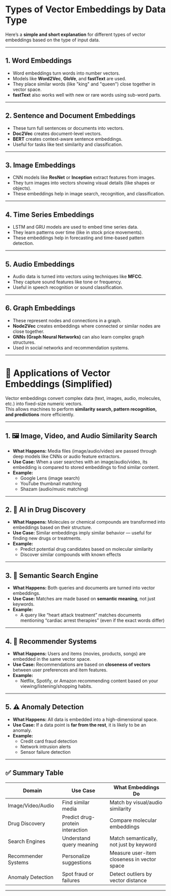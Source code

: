 # Types of Vector Embeddings by Data Type

Here’s a **simple and short explanation** for different types of vector embeddings based on the type of input data.

---

## 1. Word Embeddings

- Word embeddings turn words into number vectors.
- Models like **Word2Vec**, **GloVe**, and **fastText** are used.
- They place similar words (like "king" and "queen") close together in vector space.
- **fastText** also works well with new or rare words using sub-word parts.

---

## 2. Sentence and Document Embeddings

- These turn full sentences or documents into vectors.
- **Doc2Vec** creates document-level vectors.
- **BERT** creates context-aware sentence embeddings.
- Useful for tasks like text similarity and classification.

---

## 3. Image Embeddings

- CNN models like **ResNet** or **Inception** extract features from images.
- They turn images into vectors showing visual details (like shapes or objects).
- These embeddings help in image search, recognition, and classification.

---

## 4. Time Series Embeddings

- LSTM and GRU models are used to embed time series data.
- They learn patterns over time (like in stock price movements).
- These embeddings help in forecasting and time-based pattern detection.

---

## 5. Audio Embeddings

- Audio data is turned into vectors using techniques like **MFCC**.
- They capture sound features like tone or frequency.
- Useful in speech recognition or sound classification.

---

## 6. Graph Embeddings

- These represent nodes and connections in a graph.
- **Node2Vec** creates embeddings where connected or similar nodes are close together.
- **GNNs (Graph Neural Networks)** can also learn complex graph structures.
- Used in social networks and recommendation systems.

---

# 📌 Applications of Vector Embeddings (Simplified)

Vector embeddings convert complex data (text, images, audio, molecules, etc.) into fixed-size numeric vectors.  
This allows machines to perform **similarity search, pattern recognition, and predictions** more efficiently.

---

## 1. 🖼️ Image, Video, and Audio Similarity Search

- **What Happens:** Media files (image/audio/video) are passed through deep models like CNNs or audio feature extractors.
- **Use Case:** When a user searches with an image/audio/video, its embedding is compared to stored embeddings to find similar content.
- **Example:**  
  - Google Lens (image search)  
  - YouTube thumbnail matching  
  - Shazam (audio/music matching)

---

## 2. 💊 AI in Drug Discovery

- **What Happens:** Molecules or chemical compounds are transformed into embeddings based on their structure.
- **Use Case:** Similar embeddings imply similar behavior — useful for finding new drugs or treatments.
- **Example:**  
  - Predict potential drug candidates based on molecular similarity  
  - Discover similar compounds with known effects

---

## 3. 🔎 Semantic Search Engine

- **What Happens:** Both queries and documents are turned into vector embeddings.
- **Use Case:** Matches are made based on **semantic meaning**, not just keywords.
- **Example:**  
  - A query like “heart attack treatment” matches documents mentioning “cardiac arrest therapies” (even if the exact words differ)

---

## 4. 🎯 Recommender Systems

- **What Happens:** Users and items (movies, products, songs) are embedded in the same vector space.
- **Use Case:** Recommendations are based on **closeness of vectors** between user preferences and item features.
- **Example:**  
  - Netflix, Spotify, or Amazon recommending content based on your viewing/listening/shopping habits.

---

## 5. ⚠️ Anomaly Detection

- **What Happens:** All data is embedded into a high-dimensional space.
- **Use Case:** If a data point is **far from the rest**, it is likely to be an anomaly.
- **Example:**  
  - Credit card fraud detection  
  - Network intrusion alerts  
  - Sensor failure detection

---

## ✅ Summary Table

| Domain              | Use Case                         | What Embeddings Do                          |
| ------------------- | -------------------------------- | ------------------------------------------- |
| Image/Video/Audio   | Find similar media               | Match by visual/audio similarity            |
| Drug Discovery      | Predict drug-protein interaction | Compare molecular embeddings                |
| Search Engines      | Understand query meaning         | Match semantically, not just by keyword     |
| Recommender Systems | Personalize suggestions          | Measure user-item closeness in vector space |
| Anomaly Detection   | Spot fraud or failures           | Detect outliers by vector distance          |

---

